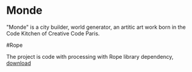 # Monde

"Monde" is a city builder, world generator, an artitic art work born in the Code Kitchen of Creative Code Paris.

#Rope

The project is code with processing with Rope library dependency, [download](https://github.com/StanLepunK/Rope/blob/master/build_rope/Rope.zip)

